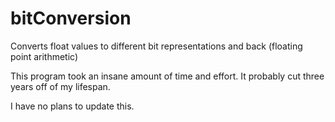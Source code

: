 # bitConversion
Converts float values to different bit representations and back (floating point arithmetic)

This program took an insane amount of time and effort. It probably cut three years off of my lifespan.

I have no plans to update this.
